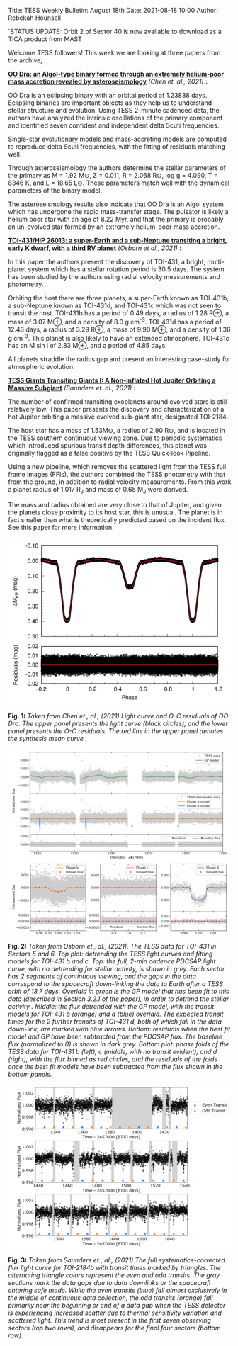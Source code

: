 Title: TESS Weekly Bulletin: August 18th
Date: 2021-08-18 10:00
Author: Rebekah Hounsell

`STATUS UPDATE: Orbit 2 of Sector 40 is now available to download as a TICA product from MAST

Welcome TESS followers!  This week we are looking at three papers from the archive, 

**[OO Dra: an Algol-type binary formed through an extremely helium-poor mass accretion revealed by asteroseismology](https://arxiv.org/abs/2108.02912)** *(Chen et. al., 2021)* **:**

OO Dra is an eclipsing binary with an orbital period of 1.23838 days. Eclipsing binaries are important objects as they help us to understand stellar structure and evolution. 
Using TESS 2-minute cadenced data, the authors have analyzed the intrinsic oscillations of the primary component and identified seven confident and independent delta Scuti frequencies. 

Single-star evolutionary models and mass-accreting models are computed to reproduce delta Scuti frequencies, with the fitting of residuals matching well. 

Through asteroseismology the  authors determine the stellar parameters of the primary as M = 1.92 M⊙, Z = 0.011, R = 2.068 R⊙, log g = 4.090, T = 8346 K, and L = 18.65 L⊙. These parameters match well with the dynamical parameters of the binary model. 

The asteroseismology results also indicate that OO Dra is an Algol system which has undergone the rapid mass-transfer stage. The pulsator is likely a helium poor star with an age of 8.22 Myr, and that the primary is probably an un-evolved star formed by an extremely helium-poor mass accretion.

**[TOI-431/HIP 26013: a super-Earth and a sub-Neptune transiting a bright, early K dwarf, with a third RV planet](https://arxiv.org/abs/2108.02310)** *(Osborn et al.,  2021)* **:**

In this paper the authors present the discovery of TOI-431, a bright, multi-planet system which has a stellar rotation period is 30.5 days. The system has been studied by the authors using radial velocity measurements and photometry. 

Orbiting the host there are three planets,  a super-Earth known as TOI-431b, a sub-Neptune known as TOI-431d, and TOI-431c which was not seen to transit the host. 
TOI-431b has a period of 0.49 days, a radius of 1.28 R⊕, a mass of 3.07 M⊕, and a density of 8.0 g cm<sup>-3</sup>. 
TOI-431d has a period of 12.46 days, a radius of 3.29 R⊕, a mass of 9.90 M⊕, and a density of 1.36 g cm<sup>-3</sup>. This planet is also likely to have an extended atmosphere.
TOI-431c has an M sin i  of 2.83 M⊕, and a period of 4.85 days.

All planets straddle the radius gap and present an interesting case-study for atmospheric evolution. 

**[TESS Giants Transiting Giants I: A Non-inflated Hot Jupiter Orbiting a Massive Subgiant](https://arxiv.org/abs/2108.02294)** *(Saunders et. al.,  2021)* **:**

The number of confirmed transiting exoplanets around evolved stars is still relatively low. This paper presents the discovery and characterization of a hot Jupiter orbiting a massive evolved sub-giant star, designated TOI-2184. 

The host star has a mass of 1.53M⊙, a radius of  2.90 R⊙, and is located in the TESS southern continuous viewing zone. Due to periodic systematics which introduced spurious transit depth differences, this planet was originally flagged as a false positive by the TESS Quick-look Pipeline.

Using a new pipeline, which removes the scattered light from the TESS full frame images (FFIs), the authors combined the TESS photometry with that from the ground, in addition to radial velocity measurements. From this work a planet radius of 1.017 R<sub>J</sub> and mass of 0.65 M<sub>J</sub> were derived. 

The mass and radius obtained are very close to that of Jupiter, and given the planets close proximity to its host star, this is unusual. The planet is in fact smaller than what is theoretically predicted based on the incident flux. See this paper for more information. 

![Chen](images/news/Chen_2021.png)

**Fig. 1:** *Taken from Chen et., al., (2021).Light curve and O-C residuals of OO Dra. The upper panel presents the light curve (black circles), and the lower panel presents the O-C residuals. The red line in the upper panel denotes the synthesis mean curve..*

![Osborn](images/news/Osborn_2021.png)

**Fig. 2:** *Taken from Osborn et., al., (2021). The TESS data for TOI-431 in Sectors 5 and 6. Top plot: detrending the TESS light curves and fitting models for TOI-431 b and c. Top: the full, 2-min cadence PDCSAP light curve, with no detrending for stellar activity, is shown in grey. Each sector has 2 segments of continuous viewing, and the gaps in the data correspond to the spacecraft down-linking the data to Earth after a TESS orbit of 13.7 days. Overlaid in green is the GP model that has been fit to this data (described in Section 3.2.1 of the paper), in order to detrend the stellar activity . Middle: the flux detrended with the GP model, with the transit models for TOI-431 b (orange) and d (blue) overlaid. The expected transit times for the 2 further transits of TOI-431 d, both of which fall in the data down-link, are marked with blue arrows. Bottom: residuals when the best fit model and GP have been subtracted from the PDCSAP flux. The baseline flux (normalized to 0) is shown in dark grey. Bottom plot: phase folds of the TESS data for TOI-431 b (left), c (middle, with no transit evident), and d (right), with the flux binned as red circles, and the residuals of the folds once the best fit models have been subtracted from the flux shown in the bottom panels.*

![Saunders](images/news/Saunders_2021.png)

**Fig. 3:** *Taken from Saunders et., al., (2021).The full systematics-corrected flux light curve for TOI-2184b with transit times marked by triangles. The alternating triangle colors represent the even and odd transits. The gray sections mark the data gaps due to data downlinks or the spacecraft entering safe mode. While the even transits (blue) fall almost exclusively in the middle of continuous data collection, the odd transits (orange) fall primarily near the beginning or end of a data gap when the TESS detector is experiencing increased scatter due to thermal sensitivity variation and scattered light. This trend is most present in the first seven observing sectors (top two rows), and disappears for the final four sectors (bottom row).*
